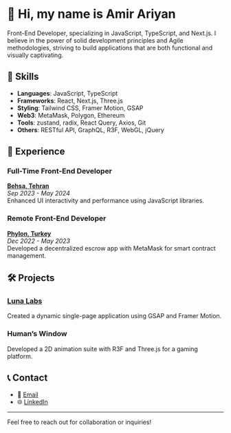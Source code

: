 # 👋 Hi, my name is Amir Ariyan
Front-End Developer, specializing in JavaScript, TypeScript, and Next.js. I believe in the power of solid development principles and Agile methodologies, striving to build applications that are both functional and visually captivating.

## 💼 Skills

- **Languages**: JavaScript, TypeScript
- **Frameworks**: React, Next.js, Three.js
- **Styling**: Tailwind CSS, Framer Motion, GSAP
- **Web3**: MetaMask, Polygon, Ethereum
- **Tools**: zustand, radix, React Query, Axios, Git
- **Others**: RESTful API, GraphQL, R3F, WebGL, jQuery

## 🏢 Experience

### Full-Time Front-End Developer
[**Behsa, Tehran**](https://www.behsacorp.com)  
*Sep 2023 - May 2024*  
Enhanced UI interactivity and performance using JavaScript libraries.

### Remote Front-End Developer
[**Phylon, Turkey**](http://phylon.io)  
*Dec 2022 - May 2023*  
Developed a decentralized escrow app with MetaMask for smart contract management.

## 🛠 Projects

### [Luna Labs](https://luna-lac.vercel.app/)
Created a dynamic single-page application using GSAP and Framer Motion.

### Human’s Window
Developed a 2D animation suite with R3F and Three.js for a gaming platform.

## 📞 Contact

- 📧 [Email](mailto:amir.ariyan.dev@gmail.com)
- 🌐 [LinkedIn](https://www.linkedin.com/in/amir-ariyan-4167ba145)

---

Feel free to reach out for collaboration or inquiries!
